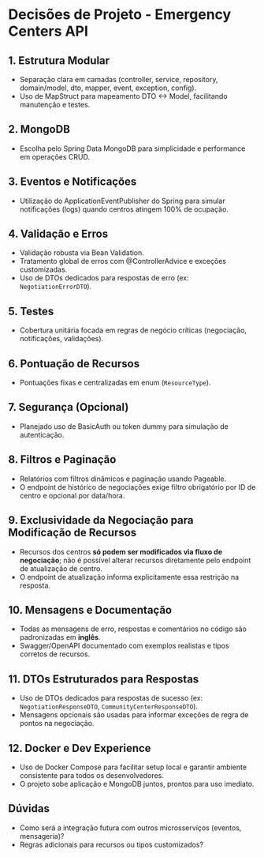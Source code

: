# Decisões de Projeto - Emergency Centers API

## 1. Estrutura Modular
- Separação clara em camadas (controller, service, repository, domain/model, dto, mapper, event, exception, config).
- Uso de MapStruct para mapeamento DTO <-> Model, facilitando manutenção e testes.

## 2. MongoDB
- Escolha pelo Spring Data MongoDB para simplicidade e performance em operações CRUD.

## 3. Eventos e Notificações
- Utilização do ApplicationEventPublisher do Spring para simular notificações (logs) quando centros atingem 100% de ocupação.

## 4. Validação e Erros
- Validação robusta via Bean Validation.
- Tratamento global de erros com @ControllerAdvice e exceções customizadas.
- Uso de DTOs dedicados para respostas de erro (ex: `NegotiationErrorDTO`).

## 5. Testes
- Cobertura unitária focada em regras de negócio críticas (negociação, notificações, validações).

## 6. Pontuação de Recursos
- Pontuações fixas e centralizadas em enum (`ResourceType`).

## 7. Segurança (Opcional)
- Planejado uso de BasicAuth ou token dummy para simulação de autenticação.

## 8. Filtros e Paginação
- Relatórios com filtros dinâmicos e paginação usando Pageable.
- O endpoint de histórico de negociações exige filtro obrigatório por ID de centro e opcional por data/hora.

## 9. Exclusividade da Negociação para Modificação de Recursos
- Recursos dos centros **só podem ser modificados via fluxo de negociação**; não é possível alterar recursos diretamente pelo endpoint de atualização de centro.
- O endpoint de atualização informa explicitamente essa restrição na resposta.

## 10. Mensagens e Documentação
- Todas as mensagens de erro, respostas e comentários no código são padronizadas em **inglês**.
- Swagger/OpenAPI documentado com exemplos realistas e tipos corretos de recursos.

## 11. DTOs Estruturados para Respostas
- Uso de DTOs dedicados para respostas de sucesso (ex: `NegotiationResponseDTO`, `CommunityCenterResponseDTO`).
- Mensagens opcionais são usadas para informar exceções de regra de pontos na negociação.

## 12. Docker e Dev Experience
- Uso de Docker Compose para facilitar setup local e garantir ambiente consistente para todos os desenvolvedores.
- O projeto sobe aplicação e MongoDB juntos, prontos para uso imediato.

## Dúvidas
- Como será a integração futura com outros microsserviços (eventos, mensageria)?
- Regras adicionais para recursos ou tipos customizados?

